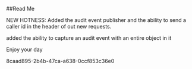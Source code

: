 ﻿##Read Me

NEW HOTNESS: Added the audit event publisher and the ability to send a caller id in the header
of out new requests.

added the ability to capture an audit event with an entire object in it

Enjoy your day

8caad895-2b4b-47ca-a638-0ccf853c36e0
